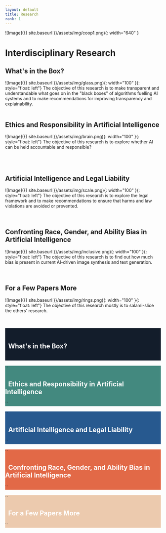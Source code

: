 ```yaml
---
layout: default
title: Research
rank: 1
---
```


![Image]({{ site.baseurl }}/assets/img/coop1.png){: width="640" }

# Interdisciplinary Research

## What's in the Box?
![Image]({{ site.baseurl }}/assets/img/glass.png){: width="100" }{: style="float: left"} 
The objective of this research is to make transparent and understandable what goes on in the "black boxes" of algorithms fuelling AI systems and to make recommendations for improving transparency and explainability.
<br><br>

## Ethics and Responsibility in Artificial Intelligence
![Image]({{ site.baseurl }}/assets/img/brain.png){: width="100" }{: style="float: left"} 
The objective of this research is to explore whether AI can be held accountable and responsible?
<br><br><br><br>

## Artificial Intelligence and Legal Liability
![Image]({{ site.baseurl }}/assets/img/scale.png){: width="100" }{: style="float: left"} 
The objective of this research is to explore the legal framework and to make recommendations to ensure that harms and law violations are avoided or prevented.
<br><br><br>

## Confronting Race, Gender, and Ability Bias in Artificial Intelligence
![Image]({{ site.baseurl }}/assets/img/inclusive.png){: width="100" }{: style="float: left"} 
The objective of this research is to find out how much bias is present in current AI-driven image synthesis and text generation.
<br><br><br>

## For a Few Papers More
![Image]({{ site.baseurl }}/assets/img/rings.png){: width="100" }{: style="float: left"} 
The objective of this research mostly is to salami-slice the others' research.
<br><br><br>


<div style="background-color: rgb(19, 29, 43);">  
``
<h2><span style="color: white">&nbsp; What's in the Box?</span></h2>
``
</div>
<br>


<div style="background-color: rgb(67, 137, 127);">  
``  
<h2><span style="color: white">&nbsp; Ethics and Responsibility in Artificial Intelligence</span></h2>
``
</div>
<br>


<div style="background-color: rgb(39, 89, 143);">  
``
<h2><span style="color: white">&nbsp; Artificial Intelligence and Legal Liability</span></h2>
``
</div>
<br>


<div style="background-color: rgb(226, 105, 71);">  
``
<h2><span style="color: white">&nbsp; Confronting Race, Gender, and Ability Bias in Artificial Intelligence</span></h2>  
``
</div>
<br>


<div style="background-color: rgb(236, 202, 174);">  
``
<h2><span style="color: white">&nbsp; For a Few Papers More</span></h2>  
``
</div>
